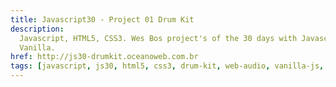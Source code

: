 ```yaml
---
title: Javascript30 - Project 01 Drum Kit
description:
  Javascript, HTML5, CSS3. Wes Bos project's of the 30 days with Javascript
  Vanilla.
href: http://js30-drumkit.oceanoweb.com.br
tags: [javascript, js30, html5, css3, drum-kit, web-audio, vanilla-js, frontend]
---
```

